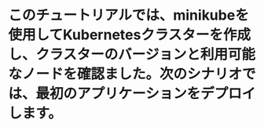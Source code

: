 # このチュートリアルでは、minikubeを使用してKubernetesクラスターを作成し、クラスターのバージョンと利用可能なノードを確認ました。次のシナリオでは、最初のアプリケーションをデプロイします。 #

